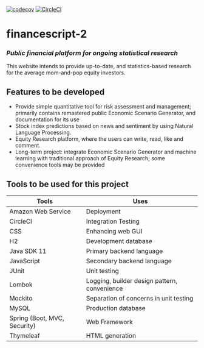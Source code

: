 
[![codecov](https://codecov.io/gh/hochanFS/financescript-2/branch/master/graph/badge.svg)](https://codecov.io/gh/hochanFS/financescript-2)
[![CircleCI](https://circleci.com/gh/hochanFS/financescript-2.svg?style=svg)](https://circleci.com/gh/hochanFS/financescript-2)

# financescript-2
### *Public financial platform for ongoing statistical research*
This website intends to provide up-to-date, and statistics-based research for the average mom-and-pop equity investors.

## Features to be developed
* Provide simple quantitative tool for risk assessment and management; primarily contains remastered public Economic Scenario Generator, and documentation for its use
* Stock index predictions based on news and sentiment by using Natural Language Processing. 
* Equity Research platform, where the users can write, read, like and comment.
* Long-term project: integrate Economic Scenario Generator and machine learning with traditional approach of Equity Research; some convenience tools may be provided

## Tools to be used for this project
Tools | Uses
------------ | -------------
Amazon Web Service | Deployment
CircleCI | Integration Testing
CSS | Enhancing web GUI
H2 | Development database
Java SDK 11 | Primary backend language
JavaScript | Secondary backend language
JUnit | Unit testing
Lombok | Logging, builder design pattern, convenience
Mockito | Separation of concerns in unit testing
MySQL | Production database
Spring (Boot, MVC, Security) | Web Framework
Thymeleaf | HTML generation
